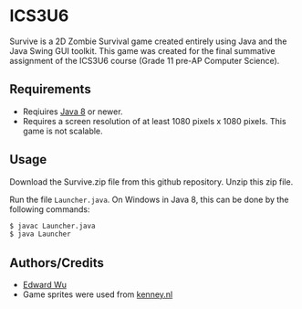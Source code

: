 # ICS3U6
Survive is a 2D Zombie Survival game created entirely using Java and the Java Swing GUI toolkit. This game was created for the final summative assignment of the ICS3U6 course (Grade 11 pre-AP Computer Science).

## Requirements
- Reqiuires [Java 8](https://www.oracle.com/ca-en/java/technologies/javase/javase-jdk8-downloads.html) or newer.
- Requires a screen resolution of at least 1080 pixels x 1080 pixels. This game is not scalable.

## Usage
Download the Survive.zip file from this github repository. Unzip this zip file.

Run the file `Launcher.java`. On Windows in Java 8, this can be done by the following commands:
```sh
$ javac Launcher.java
$ java Launcher
```

## Authors/Credits
- [Edward Wu](https://github.com/edwu0029)
- Game sprites were used from [kenney.nl](https://www.kenney.nl/)